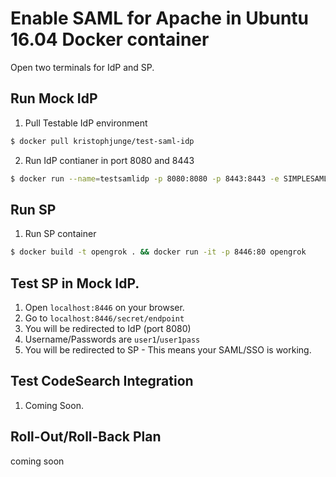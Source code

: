 # Enable SAML for Apache in Ubuntu 16.04 Docker container
Open two terminals for IdP and SP.

## Run Mock IdP
1. Pull Testable IdP environment
```bash
$ docker pull kristophjunge/test-saml-idp
```
2. Run IdP contianer in port 8080 and 8443
```bash
$ docker run --name=testsamlidp -p 8080:8080 -p 8443:8443 -e SIMPLESAMLPHP_SP_ENTITY_ID=urn:opengrok -e SIMPLESAMLPHP_SP_ASSERTION_CONSUMER_SERVICE=http://localhost:8446/login.html -d kristophjunge/test-saml-idp
```

## Run SP

1. Run SP container
```bash
$ docker build -t opengrok . && docker run -it -p 8446:80 opengrok
```

## Test SP in Mock IdP.

1. Open `localhost:8446` on your browser. 
2. Go to `localhost:8446/secret/endpoint`
3. You will be redirected to IdP (port 8080)
5. Username/Passwords are `user1`/`user1pass`
6. You will be redirected to SP - This means your SAML/SSO is working. 

## Test CodeSearch Integration

1. Coming Soon.

## Roll-Out/Roll-Back Plan

coming soon
